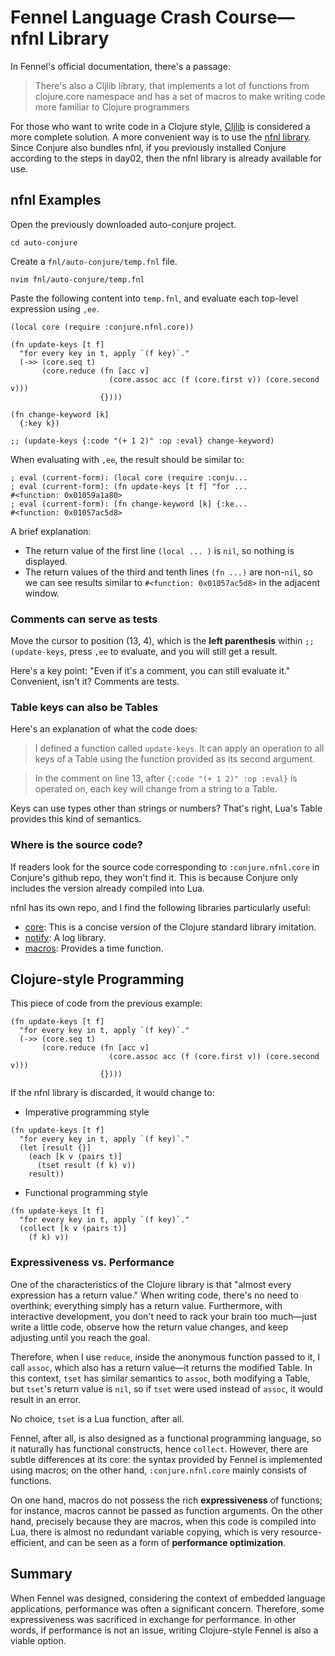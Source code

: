 # Fennel Language Crash Course—nfnl Library

In Fennel's official documentation, there's a passage:

> There's also a Cljlib library, that implements a lot of functions from clojure.core namespace and has a set of macros to make writing code more familiar to Clojure programmers

For those who want to write code in a Clojure style, [Cljlib](https://gitlab.com/andreyorst/fennel-cljlib) is considered a more complete solution. A more convenient way is to use the [nfnl library](https://github.com/Olical/nfnl/tree/main). Since Conjure also bundles nfnl, if you previously installed Conjure according to the steps in day02, then the nfnl library is already available for use.

## nfnl Examples

Open the previously downloaded auto-conjure project.

```
cd auto-conjure
```

Create a `fnl/auto-conjure/temp.fnl` file.

```
nvim fnl/auto-conjure/temp.fnl
```
Paste the following content into `temp.fnl`, and evaluate each top-level expression using `,ee`.
 
```
(local core (require :conjure.nfnl.core))

(fn update-keys [t f]
  "for every key in t, apply `(f key)`."
  (->> (core.seq t)
       (core.reduce (fn [acc v]
                      (core.assoc acc (f (core.first v)) (core.second v)))
                    {})))

(fn change-keyword [k]
  {:key k})

;; (update-keys {:code "(+ 1 2)" :op :eval} change-keyword)
```

When evaluating with `,ee`, the result should be similar to:

```
; eval (current-form): (local core (require :conju...
; eval (current-form): (fn update-keys [t f] "for ...
#<function: 0x01059a1a80>
; eval (current-form): (fn change-keyword [k] {:ke...
#<function: 0x01057ac5d8>
```

A brief explanation:

- The return value of the first line `(local ... )` is `nil`, so nothing is displayed.
- The return values of the third and tenth lines `(fn ...)` are non-`nil`, so we can see results similar to `#<function: 0x01057ac5d8>` in the adjacent window.

### Comments can serve as tests

Move the cursor to position (13, 4), which is the **left parenthesis** within `;; (update-keys`, press `,ee` to evaluate, and you will still get a result.

Here's a key point: "Even if it's a comment, you can still evaluate it." Convenient, isn't it? Comments are tests.

### Table keys can also be Tables

Here's an explanation of what the code does:

> I defined a function called `update-keys`. It can apply an operation to all keys of a Table using the function provided as its second argument.

> In the comment on line 13, after `{:code "(+ 1 2)" :op :eval}` is operated on, each key will change from a string to a Table.

Keys can use types other than strings or numbers? That's right, Lua's Table provides this kind of semantics.

### Where is the source code?

If readers look for the source code corresponding to `:conjure.nfnl.core` in Conjure's github repo, they won't find it. This is because Conjure only includes the version already compiled into Lua.

nfnl has its own repo, and I find the following libraries particularly useful:

- [core](https://github.com/Olical/nfnl/blob/main/fnl/nfnl/core.fnl): This is a concise version of the Clojure standard library imitation.
- [notify](https://github.com/Olical/nfnl/blob/main/fnl/nfnl/notify.fnl): A log library.
- [macros](https://github.com/Olical/nfnl/blob/main/fnl/nfnl/macros.fnl): Provides a time function.

## Clojure-style Programming

This piece of code from the previous example:

```
(fn update-keys [t f]
  "for every key in t, apply `(f key)`."
  (->> (core.seq t)
       (core.reduce (fn [acc v]
                      (core.assoc acc (f (core.first v)) (core.second v)))
                    {})))
```

If the nfnl library is discarded, it would change to:

* Imperative programming style

```
(fn update-keys [t f]
  "for every key in t, apply `(f key)`."
  (let [result {}]
    (each [k v (pairs t)]
      (tset result (f k) v))
    result))
```

* Functional programming style

```
(fn update-keys [t f]
  "for every key in t, apply `(f key)`."
  (collect [k v (pairs t)]
    (f k) v))
```

### Expressiveness vs. Performance

One of the characteristics of the Clojure library is that "almost every expression has a return value." When writing code, there's no need to overthink; everything simply has a return value. Furthermore, with interactive development, you don't need to rack your brain too much—just write a little code, observe how the return value changes, and keep adjusting until you reach the goal.

Therefore, when I use `reduce`, inside the anonymous function passed to it, I call `assoc`, which also has a return value—it returns the modified Table. In this context, `tset` has similar semantics to `assoc`, both modifying a Table, but `tset`'s return value is `nil`, so if `tset` were used instead of `assoc`, it would result in an error.

No choice, `tset` is a Lua function, after all.

Fennel, after all, is also designed as a functional programming language, so it naturally has functional constructs, hence `collect`. However, there are subtle differences at its core: the syntax provided by Fennel is implemented using macros; on the other hand, `:conjure.nfnl.core` mainly consists of functions.

On one hand, macros do not possess the rich **expressiveness** of functions; for instance, macros cannot be passed as function arguments. On the other hand, precisely because they are macros, when this code is compiled into Lua, there is almost no redundant variable copying, which is very resource-efficient, and can be seen as a form of **performance optimization**.

## Summary

When Fennel was designed, considering the context of embedded language applications, performance was often a significant concern. Therefore, some expressiveness was sacrificed in exchange for performance. In other words, if performance is not an issue, writing Clojure-style Fennel is also a viable option.
